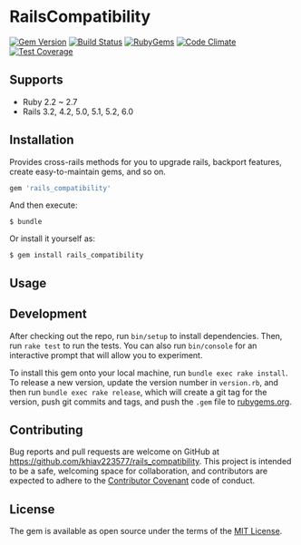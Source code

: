 # RailsCompatibility

[![Gem Version](https://img.shields.io/gem/v/rails_compatibility.svg?style=flat)](http://rubygems.org/gems/rails_compatibility)
[![Build Status](https://travis-ci.com/khiav223577/rails_compatibility/workflows/Ruby/badge.svg)](https://github.com/khiav223577/rails_compatibility/actions)
[![RubyGems](http://img.shields.io/gem/dt/rails_compatibility.svg?style=flat)](http://rubygems.org/gems/rails_compatibility)
[![Code Climate](https://codeclimate.com/github/khiav223577/rails_compatibility/badges/gpa.svg)](https://codeclimate.com/github/khiav223577/rails_compatibility)
[![Test Coverage](https://codeclimate.com/github/khiav223577/rails_compatibility/badges/coverage.svg)](https://codeclimate.com/github/khiav223577/rails_compatibility/coverage)

## Supports
- Ruby 2.2 ~ 2.7
- Rails 3.2, 4.2, 5.0, 5.1, 5.2, 6.0

## Installation

Provides cross-rails methods for you to upgrade rails, backport features, create easy-to-maintain gems, and so on.

```ruby
gem 'rails_compatibility'
```

And then execute:

    $ bundle

Or install it yourself as:

    $ gem install rails_compatibility

## Usage


## Development

After checking out the repo, run `bin/setup` to install dependencies. Then, run `rake test` to run the tests. You can also run `bin/console` for an interactive prompt that will allow you to experiment.

To install this gem onto your local machine, run `bundle exec rake install`. To release a new version, update the version number in `version.rb`, and then run `bundle exec rake release`, which will create a git tag for the version, push git commits and tags, and push the `.gem` file to [rubygems.org](https://rubygems.org).

## Contributing

Bug reports and pull requests are welcome on GitHub at https://github.com/khiav223577/rails_compatibility. This project is intended to be a safe, welcoming space for collaboration, and contributors are expected to adhere to the [Contributor Covenant](http://contributor-covenant.org) code of conduct.


## License

The gem is available as open source under the terms of the [MIT License](http://opensource.org/licenses/MIT).

